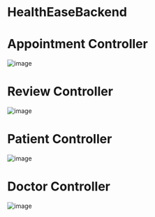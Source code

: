 # HealthEaseBackend

# Appointment Controller
![image](https://github.com/Ashish99393/healthease/assets/59952371/fd9632d8-8474-48f2-a293-a30564ca5bc4)

# Review Controller
![image](https://github.com/Ashish99393/healthease/assets/59952371/df02a5e7-d199-40f0-8d25-929bf664a659)

# Patient Controller
![image](https://github.com/Ashish99393/healthease/assets/59952371/04ea8443-f5aa-4014-9c84-2ef32af5318d)

# Doctor Controller
![image](https://github.com/Ashish99393/healthease/assets/59952371/74e33902-cae9-4cd9-b0b4-05cef2747a76)
